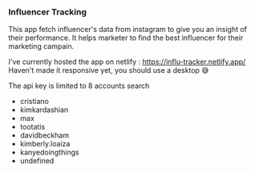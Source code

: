 ### Influencer Tracking

This app fetch influencer's data from instagram to give you an insight of their performance.
It helps marketer to find the best influencer for their marketing campain.

I've currently hosted the app on netlify : https://influ-tracker.netlify.app/
Haven't made it responsive yet, you should use a desktop 😅

The api key is limited to 8 accounts search

- cristiano
- kimkardashian
- max
- tootatis
- davidbeckham
- kimberly.loaiza
- kanyedoingthings
- undefined
